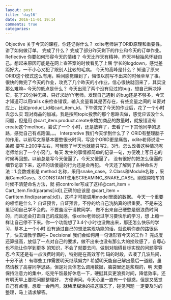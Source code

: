 ```yaml
---
layout: post
title: 'day16'
date: 2016-11-01 19:14
comments: true
categories: 
---
```

Objective
关于今天的课程，你还记得什么？
xdite老师讲了ORID原理和重要性。
讲了如何做订单。
完成了什么？
完成了部分昨天剩下的作业和今天的订单作业。
Reflective
你要如何形容今天的情绪？
今天比昨天有精神，昨天神秘抽风怀疑自己。想起来原因可能是在网上查答案的时候看见了上届
学长的logdown，感觉差距好大，一不小心又犯了跟别人比较的毛病。
今天的高峰是什么？
知道了原来ORID这个模式这么有用，瞬间感觉赚到了，悔恨以前写不出来的时候草草了事。
很快的做完了今天的作业，攻克了几个昨天的小作业，信心很快就回来了，其实没那么难嘛~
今天的低点是什么？
今天出现了两个没有见过的bug，想自己解决掉它，花了20分钟无果，只好求助YY老师。发现自己遇到
的bug还是不够多，今天才知道可以用rails c来检查错误，输入变量看其是否存在，有些变量之间的
id要对应上，比如product_id和cart_item_id。下午做完了今天的作业后，花了一个小时去怎么实
现对商品的加减。我是按照topic投票的那个思路去做，感觉应该没什么问题，但是用
@cart_item.product.create来增加商品的数量时，就报错没有create这个method。尝试了一个
小时，还是放弃了，去看了一下其他同学的思路，感觉自己有点跑偏。。。
Interpretive
我们今天学到什么了？
ORID有整理脑子的作用。以前写文章基本要憋很长时间，写这个ORID更是痛苦，xdite老师说没一条都
要写上200字左右，可我憋了半天也就能只写2，3行。怎么改善这种情况呢老师给出了一个小窍门，每天
发生的事情都简单的记录一句，方便晚上写日志的时候再回想。以前总是写今天傻逼了，今天又傻逼了，
没有很好的把怎么傻逼的细节记录下来，这样的话傻逼的行为还是会再犯。
今天还了解到了各种命名方法：1.变数或者是 method 名称，采用snake_case。2.Class和Module名称
，采用CamelCase。3.CONSTANT使用SCREAMING_SNAKE_CASE。刚做购物车的时候不清楚命名方法，就
把controller写成了这样@cart_item = Cart_Item.find(params[:id]),正确的应该是
@cart_item = CartItem.find(params[:id])，这样才可能调用model里面的数据。
今天一个重要的领悟是什么？
自证预言，自证预言，不停的给自己洗脑真的很重要。不是来这里证明自己学不会的。不要羞涩于请教同学，
做不出来自己硬憋是很浪费时间的，而且还会打击自己的成就感，像xdite老师说过学习要快乐的学习，想
上瘾一样让自己停不下来。你一个功能想了3.4个小时也没做出来，那还怎么快乐的学习，基本上一个小时
没有通过自己的想法实现功能的话，就说明你走的路很远了，快去请教学霸吧~
Decisional
我们会如何用一句话形容今天的工作？
完成度还算挺高，放低了一点对自己的要求，做不出来也没有那么大的挫败感了，自尊心也不能让你学到更多
的知识，不会了就要去问，做到对阻碍目标实现的问题零容忍.今天还是有一点浪费时间的，特别是在高效写代
码的时段，去凑了几波热闹，十分不该！
有哪些工作需要明天继续努力?
希望明天能自己解出最后一道题，虽然请教了高睿同学思路，但是对具体怎么调用数据，脑袋里还是浆糊的，明
天要保持注意力的集中，吃完午饭最好休息一下，硬挺其实更浪费时间，降低效率。还有明天早上要把问题整理好，
方便询问。今天心里一直有一个疑惑，但是又感觉自己有点懂，想着一会再问，就稀里糊涂的把这事忘了，碰见问题
一定要及时的整理，马上请求解答。